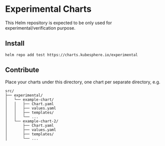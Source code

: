 # Experimental Charts

This Helm repository is expected to be only used for experimental/verification purpose.

## Install

```shell
helm repo add test https://charts.kubesphere.io/experimental
```

## Contribute

Place your charts under this directory, one chart per separate directory, e.g.

```shell
src/
├── experimental/
│   └── example-chart/
│   │   ├── Chart.yaml
│   │   ├── values.yaml
│   │   ├── templates/
│   │   └── ...
│   └── example-chart-2/
│       ├── Chart.yaml
│       ├── values.yaml
│       ├── templates/
│       └── ...
```
